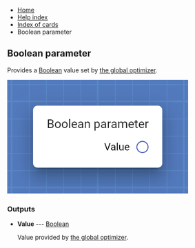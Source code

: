 <ul class="breadcrumb">
    <li><a href="">Home</a></li>
    <li><a href="help.html">Help index</a></li>
    <li><a href="cards/">Index of cards</a></li>
    <li>Boolean parameter</li>
</ul>

## Boolean parameter

Provides a [Boolean](types/Boolean.html) value set by [the global optimizer](work_screen.html#fine-tune-parameters-automatically).

![Boolean parameter](assets/img/cards/parameterBoolean.png)




### Outputs


* **Value** --- [Boolean](types/Boolean.html)

  Value provided by [the global optimizer](work_screen.html#fine-tune-parameters-automatically).




